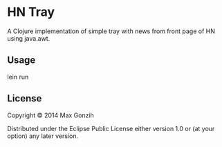 # HN Tray

A Clojure implementation of simple tray with news from front page of HN using java.awt.

## Usage

lein run

## License

Copyright © 2014 Max Gonzih <gonzih at gmail dot com>

Distributed under the Eclipse Public License either version 1.0 or (at
your option) any later version.
